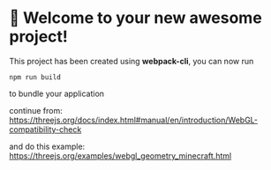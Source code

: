 # 🚀 Welcome to your new awesome project!

This project has been created using **webpack-cli**, you can now run

```
npm run build
```

to bundle your application

continue from:
https://threejs.org/docs/index.html#manual/en/introduction/WebGL-compatibility-check

and do this example:
https://threejs.org/examples/webgl_geometry_minecraft.html